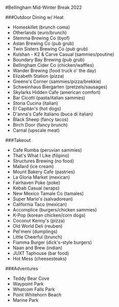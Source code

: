 #Bellingham Mid-Winter Break 2022

###Outdoor Dining w/ Heat
- Homeskillet (brunch coma)
- Otherlands (euro/brunch)
- Stemma Brewing Co (byof)
- Aslan Brewing Co (pub grub)
- Twin Sisters Brewing Co (pub grub)
- Kulshan - K2 & Carve Casual (sammies/poutine)
- Boundary Bay Brewing (pub grub)
- Bellingham Cider Co (chicken/waffles)
- Wander Brewing (food truck o' the day)
- Elizabeth Station (pizza)
- Greene's Corner (sammies/pizza/brekkie)
- Schweinhaus Biergarten (pretzels/sausages)
- Skylarks Hidden Cafe (american comfort)
- Bar Cicotti (pasta/italian sammies)
- Storia Cucina (italian)
- El Capitán's (hot dogs)
- D'anna's Cafe Italiano (buca di italian)
- Black Sheep (fancy tacos)
- Birch Door (fancy brunch)
- Carnal (upscale meat)

###Takeout
- Cafe Rumba (peruvian sammies)
- That's What I Like (filipino)
- Structures Brewing (no food)
- Mallard (ice cream)
- Mount Bakery Cafe (pastries)
- La Gloria Market (mexican)
- Fairhaven Poke (poke)
- Kebab Casual (wraps)
- New Mexico Tamale Co (tamales)
- Super Mario's (salvadorean)
- California Taco (mexican)
- Accomplice (burgers/chicken sammies)
- K-Pop (korean chicken/corn dogs)
- Coconut Kenny's (pizza)
- Old World Deli (reuben)
- Pel'meni (dumplings)
- Little Cheerful (brunch)
- Fiamma Burger (dick's-style burgers)
- Naan and Brew (indian)
- JUXT Taphouse (bar food)
- Hot Mess (cheesesteaks)

###Adventures
- Teddy Bear Cove
- Waypoint Park
- Whatcom Falls Park
- Point Whitehorn Beach
- Marine Park
